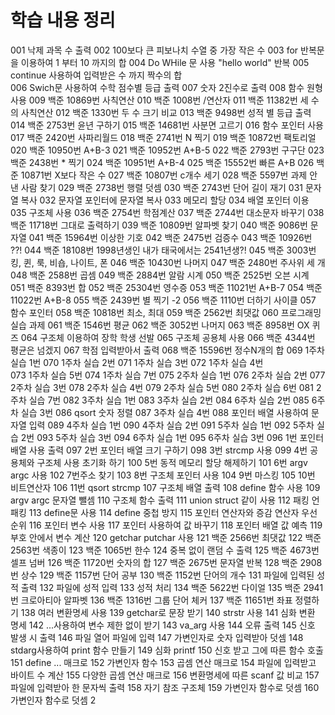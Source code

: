 # 학습 내용 정리
001 낙제 과목 수 출력 
002 100보다 큰 피보나치 수열 중 가장 작은 수
003 for 반복문을 이용하여 1 부터 10 까지의 합 
004 Do WHile 문 사용 "hello world" 반복
005 continue 사용하여 입력받은 수 까지 짝수의 합  
006 Swich문 사용하여 수학 점수별 등급 출력
007 숫자 2진수로 출력
008 함수 원형 사용
009 백준 10869번 사칙연산 
010 백준 1008번 /연산자
011 백준 11382번 세 수의 사칙연산 
012 백준 1330번 두 수 크기 비교 
013 백준 9498번 성적 별 등급 출력
014 백준 2753번 윤년 구하기
015 백준 14681번 사분면 고르기 
016 함수 포인터 사용 
017 백준 2420번 사파리월드
018 백준 2741번 N 찍기
019 백준 10872번 팩토리얼 
020 백준 10950번 A+B-3
021 백준 10952번 A+B-5
022 백준 2793번 구구단
023 백준 2438번 * 찍기
024 백준 10951번 A+B-4
025 백준 15552번 빠른 A+B
026 백준 10871번 X보다 작은 수
027 백준 10807번 c개수 세기
028 백준 5597번 과제 안 낸 사람 찾기
029 백준 2738번 행렬 덧셈
030 백준 2743번 단어 길이 재기 
031 문자열 복사
032 문자열 포인터에 문자열 복사 
033 메모리 할당 
034 배열 포인터 이용
035 구조체 사용
036 백준 2754번 학점계산
037 백준 2744번 대소문자 바꾸기 
038 백준 11718번 그대로 출력하기 
039 백준 10809번 알파벳 찾기
040 백준 9086번 문자열
041 백준 15964번 이상한 기호 
042 백준 2475번 검증수
043 백준 10926번 ??!
044 백준 18108번 1998년생인 내가 태국에서는 2541년생?!
045 백준 3003번 킹, 퀸, 룩, 비숍, 나이트, 폰
046 백준 10430번 나머지 
047 백준 2480번 주사위 세 개 
048 백준 2588번 곱셈
049 백준 2884번 알람 시계
050 백준 2525번 오븐 시계
051 백준 8393번 합
052 백준 25304번 영수증 
053 백준 11021번 A+B-7
054 백준 11022번 A+B-8
055 백준 2439번 별 찍기 -2
056 백준 1110번 더하기 사이클
057 함수 포인터 
058 백준 10818번 최소, 최대
059 백준 2562번 최댓값
060 프로그래밍 실습 과제
061 백준 1546번 평균
062 백준 3052번 나머지
063 백준 8958번 OX 퀴즈 
064 구조체 이용하여 장학 학생 선발
065 구조체 공용체 사용
066 백준 4344번 평균은 넘겠지
067 학점 입력받아서 출력
068 백준 15596번 정수N개의 합
069 1주차 실습 1번 
070 1주차 실습 2번 
071 1주차 실습 3번
072 1주차 실습 4번  
073 1주차 실습 5번
074 1주차 실습 7번
075 2주차 실습 1번 
076 2주차 실습 2번 
077 2주차 실습 3번 
078 2주차 실습 4번 
079 2주차 실습 5번
080 2주차 실습 6번
081 2주차 실습 7번 
082 3주차 실습 1번 
083 3주차 실습 2번 
084 6주차 실습 2번 
085 6주차 실습 3번 
086 qsort 숫자 정렬 
087 3주차 실습 4번
088 포인터 배열 사용하여 문자열 입력 
089 4주차 실습 1번 
090 4주차 실습 2번 
091 5주차 실습 1번
092 5주차 실습 2번
093 5주차 실습 3번 
094 6주차 실습 1번 
095 6주차 실습 3번 
096 1번 포인터 배열 사용 출력 
097 2번 포인터 배열 크기 구하기
098 3번 strcmp 사용
099 4번 공용체와 구조체 사용 초기화 하기
100 5번 동적 메모리 할당 해제하기 
101 6번 argv argc 사용
102 7번주소 찾기
103 8번 구조체 포인터 사용 
104 9번 마스킹 
105 10번 비트연산자 
106 11번 qsort strcmp 
107 구조체 배열 출력 
108 define 함수 사용 
109 argv argc 문자열 뺄셈
110 구조체 함수 출력 
111 union struct 같이 사용
112 패킹 언패킹
113 define문 사용
114 define 중첩 방지
115 포인터 연산자와 증감 연산자 우선 순위
116 포인터 변수 사용
117 포인터 사용하여 값 바꾸기
118 포인터 배열 값 예측 
119 부호 안에서 변수 계산
120 getchar putchar 사용
121 백준 2566번 최댓값
122 백준 2563번 색종이
123 백준 1065번 한수 
124 중복 없이 랜덤 수 출력
125 백준 4673번 셀프 넘버
126 백준 11720번 숫자의 합
127 백준 2675번 문자열 반복 
128 백준 2908번 상수 
129 백준 1157번 단어 공부
130 백준 1152번 단어의 개수 
131 파일에 입력된 성적 출력 
132 파일에 성적 입력 
133 성적 처리 
134 백준 5622번 다이얼 
135 백준 2941번 크로아티아 알파벳
136 백준 1316번 그룹 단어 체커 
137 백준 11651번 좌표 정렬하기
138 여러 변환명세 사용 
139 getchar로 문장 받기
140 strstr 사용 
141 심화 변환 명세
142 ...사용하여 변수 제한 없이 받기
143 va_arg 사용 
144 오류 출력 
145 신호 발생 시 출력 
146 파일 열어 파일에 입력 
147 가변인자로 숫자 입력받아 덧셈
148 stdarg사용하여 print 함수 만들기 
149 심화 printf
150 신호 받고 그에 따른 함수 호출
151 define ... 매크로 
152 가변인자 함수
153 곱셈 연산 매크로
154 파일에 입력받고 바이트 수 계산
155 다양한 곱셈 연산 매크로
156 변환명세에 따른 scanf 값 비교 
157 파일에 입력받아 한 문자씩 출력 
158 자기 참조 구조체 
159 가변인자 함수로 덧셈 
160 가변인자 함수로 덧셈 2
